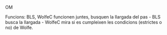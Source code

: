 OM

Funcions:
    BLS, WolfeC funcionen juntes, busquen la llargada del pas
        - BLS busca la llargada
        - WolfeC mira si es cumpleixen les condicions (estrictes o no) de Wolfe.